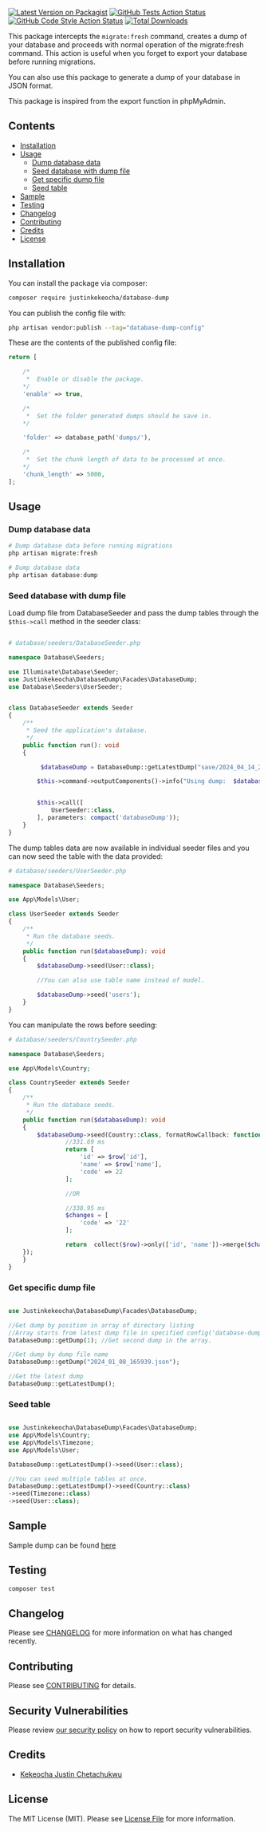[![Latest Version on Packagist](https://img.shields.io/packagist/v/justinkekeocha/database-dump.svg?style=flat-square)](https://packagist.org/packages/justinkekeocha/database-dump)
[![GitHub Tests Action Status](https://img.shields.io/github/actions/workflow/status/justinkekeocha/database-dump/run-tests.yml?branch=main&label=tests&style=flat-square)](https://github.com/justinkekeocha/database-dump/actions?query=workflow%3Arun-tests+branch%3Amain)
[![GitHub Code Style Action Status](https://img.shields.io/github/actions/workflow/status/justinkekeocha/database-dump/fix-php-code-style-issues.yml?branch=main&label=code%20style&style=flat-square)](https://github.com/justinkekeocha/database-dump/actions?query=workflow%3A"Fix+PHP+code+style+issues"+branch%3Amain)
[![Total Downloads](https://img.shields.io/packagist/dt/justinkekeocha/database-dump.svg?style=flat-square)](https://packagist.org/packages/justinkekeocha/database-dump)

This package intercepts the `migrate:fresh` command, creates a dump of your database and proceeds with normal operation of the migrate:fresh command. This action is useful when you forget to export your database before running migrations.

You can also use this package to generate a dump of your database in JSON format.

This package is inspired from the export function in phpMyAdmin.

## Contents

-   [Installation](#installation)
-   [Usage](#usage)
    -   [Dump database data](#dump-database-data)
    -   [Seed database with dump file](#seed-database-with-dump-file)
    -   [Get specific dump file](#get-specific-dump-file)
    -   [Seed table](#seed-table)
-   [Sample](#sample)
-   [Testing](#testing)
-   [Changelog](#changelog)
-   [Contributing](#contributing)
-   [Credits](#credits)
-   [License](#license)

## Installation

You can install the package via composer:

```bash
composer require justinkekeocha/database-dump
```

You can publish the config file with:

```bash
php artisan vendor:publish --tag="database-dump-config"
```

These are the contents of the published config file:

```php
return [

    /*
     *  Enable or disable the package.
    */
    'enable' => true,

    /*
     *  Set the folder generated dumps should be save in.
    */

    'folder' => database_path('dumps/'),

    /*
     *  Set the chunk length of data to be processed at once.
    */
    'chunk_length' => 5000,
];
```

## Usage

### Dump database data

```php
# Dump database data before running migrations
php artisan migrate:fresh

# Dump database data
php artisan database:dump
```

### Seed database with dump file

Load dump file from DatabaseSeeder and pass the dump tables through the `$this->call` method in the seeder class:

```php

# database/seeders/DatabaseSeeder.php

namespace Database\Seeders;

use Illuminate\Database\Seeder;
use Justinkekeocha\DatabaseDump\Facades\DatabaseDump;
use Database\Seeders\UserSeeder;


class DatabaseSeeder extends Seeder
{
    /**
     * Seed the application's database.
     */
    public function run(): void
    {

         $databaseDump = DatabaseDump::getLatestDump("save/2024_04_14_233109.json");

        $this->command->outputComponents()->info("Using dump:  $databaseDump->filePath");


        $this->call([
            UserSeeder::class,
        ], parameters: compact('databaseDump'));
    }
}
```

The dump tables data are now available in individual seeder files and you can now seed the table with the data provided:

```php
# database/seeders/UserSeeder.php

namespace Database\Seeders;

use App\Models\User;

class UserSeeder extends Seeder
{
    /**
     * Run the database seeds.
     */
    public function run($databaseDump): void
    {
        $databaseDump->seed(User::class);

        //You can also use table name instead of model.

        $databaseDump->seed('users');
    }
}

```

You can manipulate the rows before seeding:

```php
# database/seeders/CountrySeeder.php

namespace Database\Seeders;

use App\Models\Country;

class CountrySeeder extends Seeder
{
    /**
     * Run the database seeds.
     */
    public function run($databaseDump): void
    {
        $databaseDump->seed(Country::class, formatRowCallback: function ($row) {
                //331.69 ms
                return [
                    'id' => $row['id'],
                    'name' => $row['name'],
                    'code' => 22
                ];

                //OR

                //338.95 ms
                $changes = [
                    'code' => '22'
                ];

                return  collect($row)->only(['id', 'name'])->merge($changes)->all();
    });
    }
}

```

### Get specific dump file

```php

use Justinkekeocha\DatabaseDump\Facades\DatabaseDump;

//Get dump by position in array of directory listing
//Array starts from latest dump file in specified config('database-dump.folder')
DatabaseDump::getDump(1); //Get second dump in the array.

//Get dump by dump file name
DatabaseDump::getDump("2024_01_08_165939.json");

//Get the latest dump
DatabaseDump::getLatestDump();

```

### Seed table

```php

use Justinkekeocha\DatabaseDump\Facades\DatabaseDump;
use App\Models\Country;
use App\Models\Timezone;
use App\Models\User;

DatabaseDump::getLatestDump()->seed(User::class);

//You can seed multiple tables at once.
DatabaseDump::getLatestDump()->seed(Country::class)
->seed(Timezone::class)
->seed(User::class);

```

## Sample

Sample dump can be found [here](../../blob/main/sample-dump.json)

## Testing

```bash
composer test
```

## Changelog

Please see [CHANGELOG](CHANGELOG.md) for more information on what has changed recently.

## Contributing

Please see [CONTRIBUTING](CONTRIBUTING.md) for details.

## Security Vulnerabilities

Please review [our security policy](../../security/policy) on how to report security vulnerabilities.

## Credits

-   [Kekeocha Justin Chetachukwu](https://github.com/justinkekeocha)

## License

The MIT License (MIT). Please see [License File](LICENSE.md) for more information.
